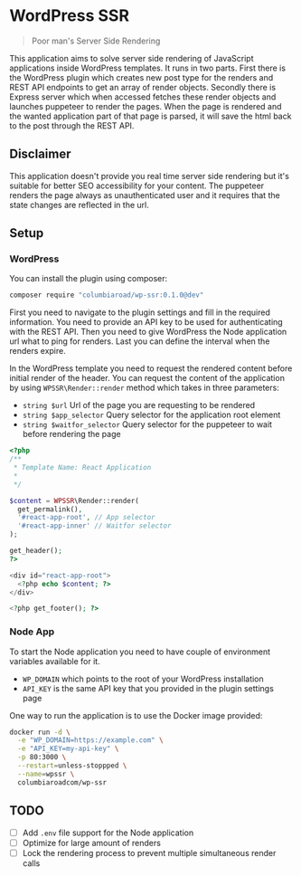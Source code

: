 # WordPress SSR

> Poor man's Server Side Rendering

This application aims to solve server side rendering of JavaScript applications inside WordPress templates. It runs in two parts. First there is the WordPress plugin which creates new post type for the renders and REST API endpoints to get an array of render objects. Secondly there is Express server which when accessed fetches these render objects and launches puppeteer to render the pages. When the page is rendered and the wanted application part of that page is parsed, it will save the html back to the post through the REST API.

## Disclaimer

This application doesn't provide you real time server side rendering but it's suitable for better SEO accessibility for your content. The puppeteer renders the page always as unauthenticated user and it requires that the state changes are reflected in the url.

## Setup

### WordPress

You can install the plugin using composer:

```bash
composer require "columbiaroad/wp-ssr:0.1.0@dev"
```

First you need to navigate to the plugin settings and fill in the required information. You need to provide an API key to be used for authenticating with the REST API. Then you need to give WordPress the Node application url what to ping for renders. Last you can define the interval when the renders expire.

In the WordPress template you need to request the rendered content before initial render of the header. You can request the content of the application by using `WPSSR\Render::render` method which takes in three parameters:

- `string $url` Url of the page you are requesting to be rendered
- `string $app_selector` Query selector for the application root element
- `string $waitfor_selector` Query selector for the puppeteer to wait before rendering the page

```php
<?php
/**
 * Template Name: React Application
 *
 */

$content = WPSSR\Render::render(
  get_permalink(),
  '#react-app-root', // App selector
  '#react-app-inner' // Waitfor selector
);

get_header();
?>

<div id="react-app-root">
  <?php echo $content; ?>
</div>

<?php get_footer(); ?>
```

### Node App

To start the Node application you need to have couple of environment variables available for it.

- `WP_DOMAIN` which points to the root of your WordPress installation
- `API_KEY` is the same API key that you provided in the plugin settings page

One way to run the application is to use the Docker image provided:

```bash
docker run -d \
  -e "WP_DOMAIN=https://example.com" \
  -e "API_KEY=my-api-key" \
  -p 80:3000 \
  --restart=unless-stoppped \
  --name=wpssr \
  columbiaroadcom/wp-ssr
```

## TODO

- [ ] Add `.env` file support for the Node application
- [ ] Optimize for large amount of renders
- [ ] Lock the rendering process to prevent multiple simultaneous render calls
